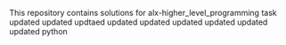 This repository contains solutions for alx-higher_level_programming task
updated
updated
updtaed
updated
updated
updated
updated
updated
updated
python
